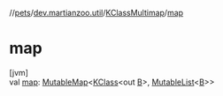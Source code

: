 //[pets](../../../index.md)/[dev.martianzoo.util](../index.md)/[KClassMultimap](index.md)/[map](map.md)

# map

[jvm]\
val [map](map.md): [MutableMap](https://kotlinlang.org/api/latest/jvm/stdlib/kotlin.collections/-mutable-map/index.html)&lt;[KClass](https://kotlinlang.org/api/latest/jvm/stdlib/kotlin.reflect/-k-class/index.html)&lt;out [B](index.md)&gt;, [MutableList](https://kotlinlang.org/api/latest/jvm/stdlib/kotlin.collections/-mutable-list/index.html)&lt;[B](index.md)&gt;&gt;
